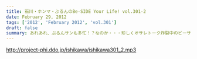 ```yaml
---
title: 石川・ホンマ・ぶるんのBe-SIDE Your Life! vol.301-2
date: February 29, 2012
tags: ['2012', 'February 2012', 'vol.301']
draft: false
summary: あれあれ、ぶるんサンも多忙！？なのか・・・珍しくオサレトーク炸裂中のビーサイ。スーツスタイルの職場じゃないだけにどんなスタイルでこのあと更なるオトナになっていくのか気になるところではある。NAMAE
---
```


http://project-phi.ddo.jp/ishikawa/ishikawa301_2.mp3